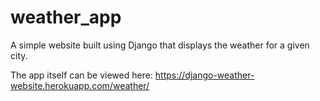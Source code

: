 # weather_app
A simple website built using Django that displays the weather for a given city.

The app itself can be viewed here: https://django-weather-website.herokuapp.com/weather/
